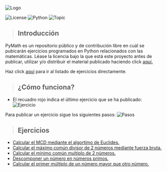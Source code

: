 ![Logo](https://i.imgur.com/WkTZMVy.png)

![License](https://img.shields.io/badge/Licencia-CC%20BY--NC--ND%203.0%20ES-7cbb68) ![Python](https://img.shields.io/badge/Lenguaje-Python-2b5b84) ![Topic](https://img.shields.io/badge/Tema-Matem%C3%A1ticas-4cccbc)

> ## Introducción
PyMath es un repositorio público y de contribución libre en cuál se pubicarán ejercicios programados en Python relacionados con las matemáticas. Léase la licencia bajo la que está este proyecto antes de publicar, utilizar y/o distribuir el material publicado haciendo click [aquí.](https://github.com/Rodrolo/PyMath/blob/master/LICENSE.md)

Haz click [aquí](https://github.com/Rodrolo/PyMath/PyMath/#ejercicios) para ir al listado de ejercicios directamente.

> ## ¿Cómo funciona?
- El recuadro rojo indica el último ejercicio que se ha publicado:
![Ejercicio](https://i.imgur.com/KfFleVn.png)

Para publicar un ejercicio sigue los siguientes pasos:
![Pasos](https://i.imgur.com/KdMNKa3.png)

> ## Ejercicios
+ [Calcular el MCD mediante el algortimo de Euclides.](https://github.com/Rodrolo/PyMath/blob/master/Ejercicios/Calcular%20el%20MCD%20mediante%20el%20algortimo%20de%20Euclides.py)
+ [Calcular el máximo común divisor de 2 números mediante fuerza bruta.](https://github.com/Rodrolo/PyMath/blob/master/Ejercicios/Calcular%20el%20m%C3%A1ximo%20com%C3%BAn%20divisor%20de%202%20n%C3%BAmeros%20mediante%20fuerza%20bruta.py)
+ [Calcular el mínimo común multiplo de 2 números.](https://github.com/Rodrolo/PyMath/blob/master/Ejercicios/Calcular%20el%20m%C3%ADnimo%20com%C3%BAn%20multiplo%20de%202%20n%C3%BAmeros.py)
+ [Descomponer un número en números primos.](https://github.com/Rodrolo/PyMath/blob/master/Ejercicios/Descomponer%20un%20n%C3%BAmero%20en%20n%C3%BAmeros%20primos.py)
+ [Calcular el primer múltiplo de un número mayor que otro número.](https://github.com/Rodrolo/PyMath/blob/master/Ejercicios/Calcular%20el%20primer%20m%C3%BAltiplo%20de%20un%20n%C3%BAmero%20mayor%20que%20otro%20n%C3%BAmero.py)

